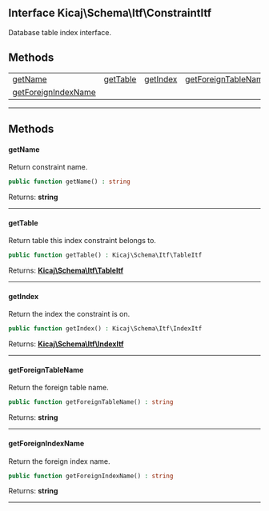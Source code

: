 ## Interface Kicaj\Schema\Itf\ConstraintItf
Database table index interface.

## Methods

|                                              |                                              |                                              |                                              |
| -------------------------------------------- | -------------------------------------------- | -------------------------------------------- | -------------------------------------------- |
|             [getName](#getname)              |            [getTable](#gettable)             |            [getIndex](#getindex)             | [getForeignTableName](#getforeigntablename)  |
| [getForeignIndexName](#getforeignindexname)  |                    [](#)                     |                    [](#)                     |                    [](#)                     |

-------
## Methods
#### getName
Return constraint name.
```php
public function getName() : string
```

Returns: **string**

-------
#### getTable
Return table this index constraint belongs to.
```php
public function getTable() : Kicaj\Schema\Itf\TableItf
```

Returns: **[Kicaj\Schema\Itf\TableItf](Kicaj-Schema-Itf-TableItf.md)**

-------
#### getIndex
Return the index the constraint is on.
```php
public function getIndex() : Kicaj\Schema\Itf\IndexItf
```

Returns: **[Kicaj\Schema\Itf\IndexItf](Kicaj-Schema-Itf-IndexItf.md)**

-------
#### getForeignTableName
Return the foreign table name.
```php
public function getForeignTableName() : string
```

Returns: **string**

-------
#### getForeignIndexName
Return the foreign index name.
```php
public function getForeignIndexName() : string
```

Returns: **string**

-------
